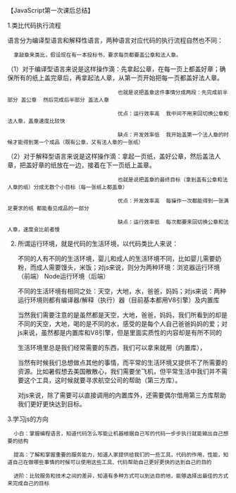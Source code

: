 ﻿
【JavaScript第一次课后总结】

1.类比代码执行流程
  
  语言分为编译型语言和解释性语言，两种语言对应代码的执行流程自然也不同：

      拿敲章来类比，假设现在有一本投标书，要求每页都要盖公章和法人章。
 
  （1）对于编译型语言来说是这样操作滴：先拿起公章，在每一页上都盖好章；确保所有的纸上盖完章后，再拿起法人章，从第一页开始把每一页都盖好法人章。

                                       也就是说把盖章这件事情分成两段：先完成前半部分 盖公章  然后完成后半部分 盖法人章
   
                                       优点：运行效率高  我中间不用来回切换公章和法人章，盖章速度比较快       

                                       缺点：开发效率低  我开始盖第一个法人章的时候才能得到第一个成品（既有公章，又有法人章的一张纸）      
                                     
 
  （2）对于解释型语言来说是这样操作滴：拿起一页纸，盖好公章，然后盖法人章，把盖好章的纸放在一边，接着在下一页纸上盖章。

                                       也就是说把盖章的最终目标（拿到盖有公章和法人章的纸）分成无数个小目标（每一张纸上都盖章）

                                       优点：开发效率高  每操作一次都能得到一张满足要求的纸 都能看见成品的一部分       

                                       缺点：运行效率低  每次都要来回切换公章和法人章，速度会比前者慢      
                                     

2.   所谓运行环境，就是代码的生活环境，以代码类比人来说：
 
     不同的人有不同的生活环境，婴儿和成人的生活环境不同，比如婴儿需要奶粉，而成人需要馒头，米饭；对js来说，则分为两种环境：浏览器运行环境（前端） Node运行环境（后端）
   
     不同的生活环境有相同之处：天空，大地，水，爸爸，妈妈；对js来说：两种运行环境则都有编译器/解释（执行）器（目前基本都用V8引擎）及内置库

     当然我们需要注意的是虽然都是天空，大地，爸爸，妈妈，我们所看到的却是不同的天空，大地，喝的是不同的水，感受的是每个人自己爸爸妈妈的爱；对js来说，虽然都是内置库和V8引擎，但是里面实质性的内容却是有所不同的
     
     生活环境里总是我们经常需要的东西，我们可以拿来就用（内置库），
     
     当然有时候我们总想做点其他的事情，而平常的生活环境又提供不了所需要的资源。比如暑假想去美国散散心，我们需要坐飞机，但平常生活中我们并不需要这个工具，这时候就要寻求航空公司的帮助（第三方库）。

     对js来说，除了需要可以直接调用的内置库外，还需要偶尔借用第三方库帮助我们更好更快达到目标。
 
     
3.学习js的方向 

      小白：掌握编程语言，知道代码怎么写能让机器根据自己写的代码一步步执行就能输出自己想要的结构
 
      提高：了解和掌握重要的服务能力，知道人家提供给我们的一些工具，代码的作用，性能，知道自己在做哪些事情的时候可以使用这些工具、代码帮助自己更好更快的达到自己的目的
    
      进阶：比较服务和技术之间的差异，知道有多种方式可以到达目的地，能够选择出最佳的方式来完成自己的目标


